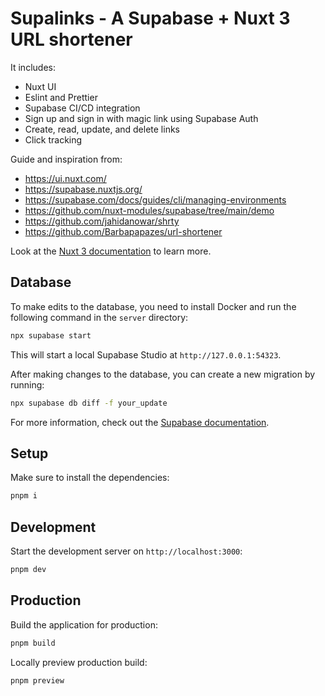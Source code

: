 # Supalinks - A Supabase + Nuxt 3 URL shortener

It includes:

- Nuxt UI
- Eslint and Prettier
- Supabase CI/CD integration
- Sign up and sign in with magic link using Supabase Auth
- Create, read, update, and delete links
- Click tracking

Guide and inspiration from:

- https://ui.nuxt.com/
- https://supabase.nuxtjs.org/
- https://supabase.com/docs/guides/cli/managing-environments
- https://github.com/nuxt-modules/supabase/tree/main/demo
- https://github.com/jahidanowar/shrty
- https://github.com/Barbapapazes/url-shortener

Look at the [Nuxt 3 documentation](https://nuxt.com/docs/getting-started/introduction) to learn more.

## Database

To make edits to the database, you need to install Docker and run the following command in the `server` directory:

```bash
npx supabase start
```

This will start a local Supabase Studio at `http://127.0.0.1:54323`.

After making changes to the database, you can create a new migration by running:

```bash
npx supabase db diff -f your_update
```

For more information, check out the [Supabase documentation](https://supabase.com/docs/guides/cli/managing-environments).

## Setup

Make sure to install the dependencies:

```bash
pnpm i
```

## Development

Start the development server on `http://localhost:3000`:

```bash
pnpm dev
```

## Production

Build the application for production:

```bash
pnpm build
```

Locally preview production build:

```bash
pnpm preview
```
